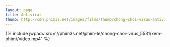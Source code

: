 ```yaml
---
layout: page
title: Antiviral
thumb: http://cdn.phim3s.net/images/films/thumb/chong-choi-virus-antiviral-2012.jpg
---
```

{% include jwpadv src='//phim3s.net/phim-le/chong-choi-virus_5531/xem-phim//video.mp4' %}